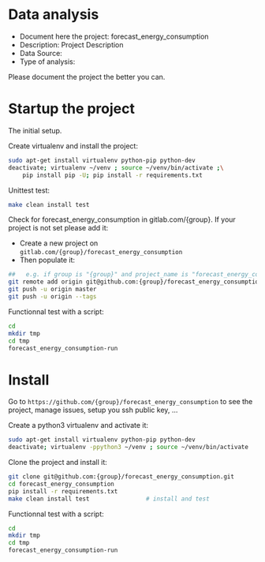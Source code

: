 # Data analysis
- Document here the project: forecast_energy_consumption
- Description: Project Description
- Data Source:
- Type of analysis:

Please document the project the better you can.

# Startup the project

The initial setup.

Create virtualenv and install the project:
```bash
sudo apt-get install virtualenv python-pip python-dev
deactivate; virtualenv ~/venv ; source ~/venv/bin/activate ;\
    pip install pip -U; pip install -r requirements.txt
```

Unittest test:
```bash
make clean install test
```

Check for forecast_energy_consumption in gitlab.com/{group}.
If your project is not set please add it:

- Create a new project on `gitlab.com/{group}/forecast_energy_consumption`
- Then populate it:

```bash
##   e.g. if group is "{group}" and project_name is "forecast_energy_consumption"
git remote add origin git@github.com:{group}/forecast_energy_consumption.git
git push -u origin master
git push -u origin --tags
```

Functionnal test with a script:

```bash
cd
mkdir tmp
cd tmp
forecast_energy_consumption-run
```

# Install

Go to `https://github.com/{group}/forecast_energy_consumption` to see the project, manage issues,
setup you ssh public key, ...

Create a python3 virtualenv and activate it:

```bash
sudo apt-get install virtualenv python-pip python-dev
deactivate; virtualenv -ppython3 ~/venv ; source ~/venv/bin/activate
```

Clone the project and install it:

```bash
git clone git@github.com:{group}/forecast_energy_consumption.git
cd forecast_energy_consumption
pip install -r requirements.txt
make clean install test                # install and test
```
Functionnal test with a script:

```bash
cd
mkdir tmp
cd tmp
forecast_energy_consumption-run
```

